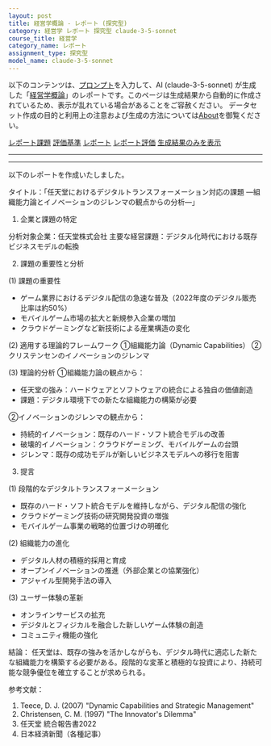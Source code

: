 ```yaml
---
layout: post
title: 経営学概論 - レポート (探究型)
category: 経営学 レポート 探究型 claude-3-5-sonnet
course_title: 経営学
category_name: レポート
assignment_type: 探究型
model_name: claude-3-5-sonnet
---
```


以下のコンテンツは、[プロンプト](https://github.com/takedatoshiyuki/synthetic_assignments/tree/main/generated/経営学/claude-3-5-sonnet/prompt_レポート-探究型.md)を入力して、AI (claude-3-5-sonnet) が生成した「[経営学概論](/contents/経営学/)」のレポートです。このページは生成結果から自動的に作成されているため、表示が乱れている場合があることをご容赦ください。
データセット作成の目的と利用上の注意および生成の方法については[About](/About)を御覧ください。

[レポート課題](../レポート課題-探究型)
[評価基準](../評価基準-探究型)
[レポート](../レポート-探究型)
[レポート評価](../レポート評価-探究型)
[生成結果のみを表示](https://github.com/takedatoshiyuki/synthetic_assignments/tree/main/generated/経営学/claude-3-5-sonnet/レポート-探究型.md)
  

***
***
  
以下のレポートを作成いたしました。

タイトル：「任天堂におけるデジタルトランスフォーメーション対応の課題 ―組織能力論とイノベーションのジレンマの観点からの分析―」

1. 企業と課題の特定

分析対象企業：任天堂株式会社
主要な経営課題：デジタル化時代における既存ビジネスモデルの転換

2. 課題の重要性と分析

(1) 課題の重要性
- ゲーム業界におけるデジタル配信の急速な普及（2022年度のデジタル販売比率は約50%）
- モバイルゲーム市場の拡大と新規参入企業の増加
- クラウドゲーミングなど新技術による産業構造の変化

(2) 適用する理論的フレームワーク
①組織能力論（Dynamic Capabilities）
②クリステンセンのイノベーションのジレンマ

(3) 理論的分析
①組織能力論の観点から：
- 任天堂の強み：ハードウェアとソフトウェアの統合による独自の価値創造
- 課題：デジタル環境下での新たな組織能力の構築が必要

②イノベーションのジレンマの観点から：
- 持続的イノベーション：既存のハード・ソフト統合モデルの改善
- 破壊的イノベーション：クラウドゲーミング、モバイルゲームの台頭
- ジレンマ：既存の成功モデルが新しいビジネスモデルへの移行を阻害

3. 提言

(1) 段階的なデジタルトランスフォーメーション
- 既存のハード・ソフト統合モデルを維持しながら、デジタル配信の強化
- クラウドゲーミング技術の研究開発投資の増強
- モバイルゲーム事業の戦略的位置づけの明確化

(2) 組織能力の進化
- デジタル人材の積極的採用と育成
- オープンイノベーションの推進（外部企業との協業強化）
- アジャイル型開発手法の導入

(3) ユーザー体験の革新
- オンラインサービスの拡充
- デジタルとフィジカルを融合した新しいゲーム体験の創造
- コミュニティ機能の強化

結論：
任天堂は、既存の強みを活かしながらも、デジタル時代に適応した新たな組織能力を構築する必要がある。段階的な変革と積極的な投資により、持続可能な競争優位を確立することが求められる。

参考文献：
1. Teece, D. J. (2007) "Dynamic Capabilities and Strategic Management"
2. Christensen, C. M. (1997) "The Innovator's Dilemma"
3. 任天堂 統合報告書2022
4. 日本経済新聞（各種記事）
